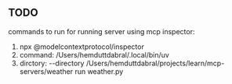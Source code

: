 ## TODO
commands to run for running server using mcp inspector:

1. npx @modelcontextprotocol/inspector
2. command: /Users/hemduttdabral/.local/bin/uv
3. dirctory: --directory /Users/hemduttdabral/projects/learn/mcp-servers/weather run weather.py